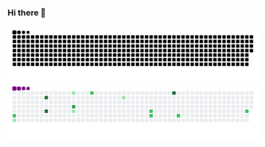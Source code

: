 ### Hi there 👋

<!--
**merveatay/merveatay** is a ✨ _special_ ✨ repository because its `README.md` (this file) appears on your GitHub profile.

Here are some ideas to get you started:

- 🔭 I’m currently working on ...
- 🌱 I’m currently learning ...
- 👯 I’m looking to collaborate on ...
- 🤔 I’m looking for help with ...
- 💬 Ask me about ...
- 📫 How to reach me: ...
- 😄 Pronouns: ...
- ⚡ Fun fact: ...
-->
![snake svg](https://github.com/merveatay/merveatay/blob/output/github-contribution-grid-snake.svg)
![snake gif](https://github.com/merveatay/merveatay/blob/output/github-contribution-grid-snake.gif)
